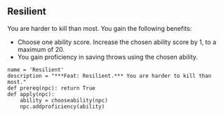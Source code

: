 ## Resilient
You are harder to kill than most. You gain the following benefits:

* Choose one ability score. Increase the chosen ability score by 1, to a maximum of 20.
* You gain proficiency in saving throws using the chosen ability.

```
name = 'Resilient'
description = "***Feat: Resilient.*** You are harder to kill than most."
def prereq(npc): return True
def apply(npc):
    ability = chooseability(npc)
    npc.addproficiency(ability)
```
